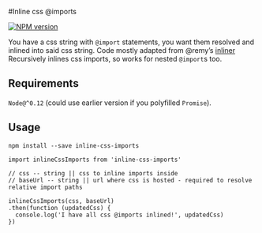 #Inline css @imports

[![NPM version](https://badge.fury.io/js/inline-css-imports.svg)](http://badge.fury.io/js/inline-css-imports)

You have a css string with `@import` statements, you want them resolved and inlined into said css string.
Code mostly adapted from @remy’s [inliner]()
Recursively inlines css imports, so works for nested `@import`s too.

## Requirements
`Node@^0.12` (could use earlier version if you polyfilled `Promise`).

## Usage
`npm install --save inline-css-imports`

```
import inlineCssImports from 'inline-css-imports'

// css -- string || css to inline imports inside
// baseUrl -- string || url where css is hosted - required to resolve relative import paths

inlineCssImports(css, baseUrl)
.then(function (updatedCss) {
  console.log('I have all css @imports inlined!', updatedCss)
})
```
